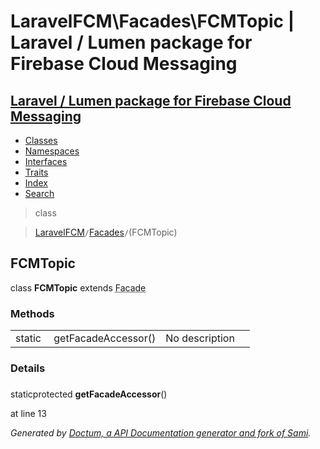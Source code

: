 # LaravelFCM\Facades\FCMTopic | Laravel / Lumen package for Firebase Cloud Messaging    

## [Laravel / Lumen package for Firebase Cloud Messaging](../../index.md)

- [Classes](../../classes.md)
- [Namespaces](../../namespaces.md)
- [Interfaces](../../interfaces.md)
- [Traits](../../traits.md)
- [Index](../../doc-index.md)
- [Search](../../search.md)

>class

>    [LaravelFCM](../../LaravelFCM.md)` / `[Facades](../../LaravelFCM/Facades.md)` / `(FCMTopic)
## FCMTopic

class **FCMTopic**        extends <abbr title="Illuminate\Support\Facades\Facade">Facade</abbr>


    
    
    

### Methods

|   |   |   |   |
|---|---|---|---|
|static&nbsp;|<a name="#method_getFacadeAccessor"></a>getFacadeAccessor()|No description||


### Details
<a name id="method_getFacadeAccessor"></a>

### 
staticprotected  **getFacadeAccessor**()

at line 13    
    


_Generated by [Doctum, a API Documentation generator and fork of Sami](https://github.com/code-lts/doctum)._
